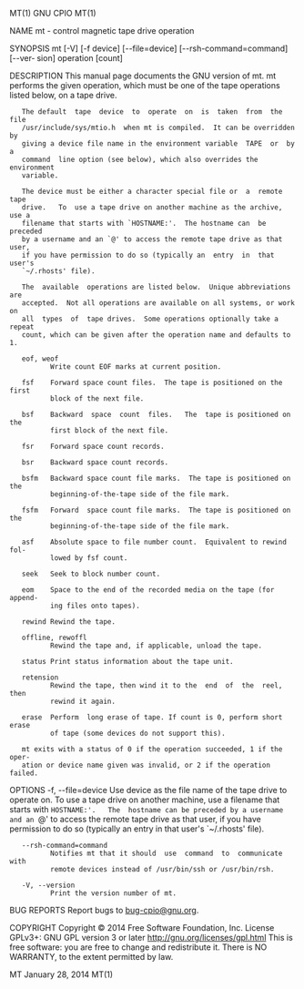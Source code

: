 MT(1)                              GNU CPIO                             MT(1)

NAME
       mt - control magnetic tape drive operation

SYNOPSIS
       mt  [-V]  [-f  device] [--file=device] [--rsh-command=command] [--ver‐
       sion] operation [count]

DESCRIPTION
       This manual page documents the GNU version of  mt.   mt  performs  the
       given  operation,  which  must  be  one  of the tape operations listed
       below, on a tape drive.

       The default  tape  device  to  operate  on  is  taken  from  the  file
       /usr/include/sys/mtio.h  when mt is compiled.  It can be overridden by
       giving a device file name in the environment variable  TAPE  or  by  a
       command  line option (see below), which also overrides the environment
       variable.

       The device must be either a character special file or  a  remote  tape
       drive.   To  use a tape drive on another machine as the archive, use a
       filename that starts with `HOSTNAME:'.  The hostname can  be  preceded
       by a username and an `@' to access the remote tape drive as that user,
       if you have permission to do so (typically an  entry  in  that  user's
       `~/.rhosts' file).

       The  available  operations are listed below.  Unique abbreviations are
       accepted.  Not all operations are available on all systems, or work on
       all  types  of  tape drives.  Some operations optionally take a repeat
       count, which can be given after the operation name and defaults to 1.

       eof, weof
              Write count EOF marks at current position.

       fsf    Forward space count files.  The tape is positioned on the first
              block of the next file.

       bsf    Backward  space  count  files.   The  tape is positioned on the
              first block of the next file.

       fsr    Forward space count records.

       bsr    Backward space count records.

       bsfm   Backward space count file marks.  The tape is positioned on the
              beginning-of-the-tape side of the file mark.

       fsfm   Forward  space count file marks.  The tape is positioned on the
              beginning-of-the-tape side of the file mark.

       asf    Absolute space to file number count.  Equivalent to rewind fol‐
              lowed by fsf count.

       seek   Seek to block number count.

       eom    Space to the end of the recorded media on the tape (for append‐
              ing files onto tapes).

       rewind Rewind the tape.

       offline, rewoffl
              Rewind the tape and, if applicable, unload the tape.

       status Print status information about the tape unit.

       retension
              Rewind the tape, then wind it to the  end  of  the  reel,  then
              rewind it again.

       erase  Perform  long erase of tape. If count is 0, perform short erase
              of tape (some devices do not support this).

       mt exits with a status of 0 if the operation succeeded, 1 if the oper‐
       ation or device name given was invalid, or 2 if the operation failed.

   OPTIONS
       -f, --file=device
              Use  device  as  the file name of the tape drive to operate on.
              To use a tape drive on another machine,  use  a  filename  that
              starts  with  `HOSTNAME:'.   The  hostname can be preceded by a
              username and an `@' to access the remote  tape  drive  as  that
              user,  if  you  have permission to do so (typically an entry in
              that user's `~/.rhosts' file).

       --rsh-command=command
              Notifies mt that it should  use  command  to  communicate  with
              remote devices instead of /usr/bin/ssh or /usr/bin/rsh.

       -V, --version
              Print the version number of mt.

BUG REPORTS
       Report bugs to <bug-cpio@gnu.org>.

COPYRIGHT
       Copyright © 2014 Free Software Foundation, Inc.
       License GPLv3+: GNU GPL version 3 or later
       <http://gnu.org/licenses/gpl.html>
       This is free software: you are free to  change  and  redistribute  it.
       There is NO WARRANTY, to the extent permitted by law.

MT                             January 28, 2014                         MT(1)
